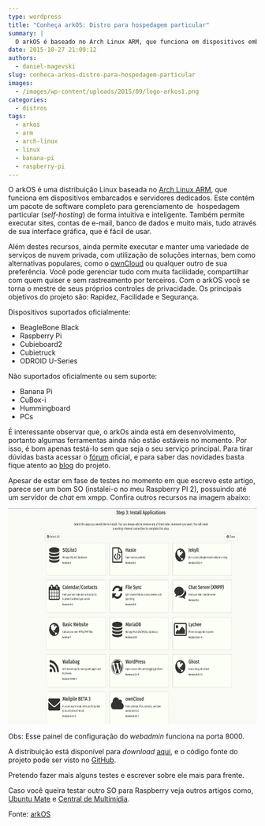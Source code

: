 ```yaml
---
type: wordpress
title: "Conheça arkOS: Distro para hospedagem particular"
summary: |
  O arkOS é baseado no Arch Linux ARM, que funciona em dispositivos embarcados e servidores autônomos, é uma pilha de software completo para gerenciamento de sua experiência de auto-hospedagem de uma forma intuitiva e inteligente, Arkos permite executar sites, contas de e-mail, banco de dados e muito mais, a partir de sua interface gráfica de fácil uso.
date: 2015-10-27 21:09:12
authors:
  - daniel-magevski
slug: conheca-arkos-distro-para-hospedagem-particular
images:
  - /images/wp-content/uploads/2015/09/logo-arkos1.png
categories:
  - distros
tags:
  - arkos
  - arm
  - arch-linux
  - linux
  - banana-pi
  - raspberry-pi
---
```


O arkOS é uma distribuição Linux baseada no <a href="http://archlinuxarm.org" target="_blank">Arch Linux ARM</a>, que funciona em dispositivos embarcados e servidores dedicados. Este contém um pacote de software completo para gerenciamento de  hospedagem particular (<em>self-hosting</em>) de forma intuitiva e inteligente. Também permite executar sites, contas de e-mail, banco de dados e muito mais, tudo através de sua interface gráfica, que é fácil de usar.

<!--more-->

Além destes recursos, ainda permite executar e manter uma variedade de serviços de nuvem privada, com utilização de soluções internas, bem como alternativas populares, como o <a href="https://owncloud.org" target="_blank">ownCloud</a> ou qualquer outro de sua preferência. Você pode gerenciar tudo com muita facilidade, compartilhar com quem quiser e sem rastreamento por terceiros. Com o arkOS você se torna o mestre de seus próprios controles de privacidade. Os principais objetivos do projeto são: Rapidez, Facilidade e Segurança.

Dispositivos suportados oficialmente:
<ul>
	<li>BeagleBone Black</li>
	<li>Raspberry Pi</li>
	<li>Cubieboard2</li>
	<li>Cubietruck</li>
	<li>ODROID U-Series</li>
</ul>
Não suportados oficialmente ou sem suporte:
<ul>
	<li>Banana Pi</li>
	<li>CuBox-i</li>
	<li>Hummingboard</li>
	<li>PCs</li>
</ul>
É interessante observar que, o arkOs ainda está em desenvolvimento, portanto algumas ferramentas ainda não estão estáveis no momento. Por isso, é bom apenas testá-lo sem que seja o seu serviço principal. Para tirar dúvidas basta acessar o <a href="https://bbs.arkos.io/" target="_blank">fórum</a> oficial, e para saber das novidades basta fique atento ao <a href="https://arkos.io/blog/" target="_blank">blog</a> do projeto.

Apesar de estar em fase de testes no momento em que escrevo este artigo, parece ser um bom SO (instalei-o no meu Raspberry PI 2), possuindo até um servidor de <em>chat</em> em xmpp. Confira outros recursos na imagem abaixo:

<a href="/images/wp-content/uploads/2015/09/arkOS.jpg"><img class="alignnone wp-image-3545" src="/images/wp-content/uploads/2015/09/arkOS.jpg" alt="arkOS" width="655" height="437" /></a>

Obs: Esse painel de configuração do <em>webadmin</em> funciona na porta 8000.

A distribuição está disponível para <em>download</em> <a href="https://arkos.io/download" target="_blank">aqui</a>, e o código fonte do projeto pode ser visto no <a href="https://github.com/cznweb" target="_blank">GitHub</a>.

Pretendo fazer mais alguns testes e escrever sobre ele mais para frente.

Caso você queira testar outro SO para Raspberry veja outros artigos como, <a href="/instalando-o-ubuntu-mate-15-04-no-raspberry-pi-2" target="_blank">Ubuntu Mate</a> e <a href="/criando-uma-central-de-multimidia-com-raspberry-pi" target="_blank">Central de Multimídia</a>.

Fonte: <a href="https://arkos.io/" target="_blank">arkOS</a>

